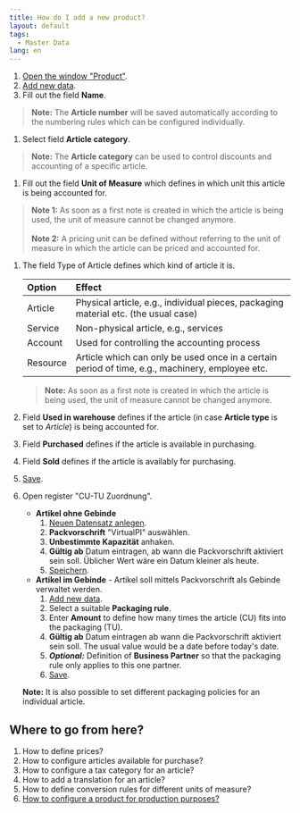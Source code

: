 ```yaml
---
title: How do I add a new product?
layout: default
tags:
  - Master Data
lang: en
---
```


1. [Open the window "Product"](How_to_find_and_open_a_window).
1. [Add new data](How_to_add_new_data).
1. Fill out the field **Name**.
 > **Note:** The **Article number** will be saved automatically according to the numbering rules which can be configured individually.

1. Select field **Article category**.
 >**Note:** The **Article category** can be used to control discounts and accounting of a specific article.

1. Fill out the field **Unit of Measure** which defines in which unit this article is being accounted for.
 >**Note 1:** As soon as a first note is created in which the article is being used, the unit of measure cannot be changed anymore.<br><br>
 >**Note 2:** A pricing unit can be defined without referring to the unit of measure in which the article can be priced and accounted for.

1. The field Type of Article defines which kind of article it is.

    | Option | Effect |
    | :--- | :--- |
    | Article | Physical article, e.g., individual pieces, packaging material etc. (the usual case) |
    | Service | Non-physical article, e.g., services |
    | Account | Used for controlling the accounting process |
    | Resource | Article which can only be used once in a certain period of time, e.g., machinery, employee etc. |

    >**Note:** As soon as a first note is created in which the article is being used, the unit of measure cannot be changed anymore.

1. Field **Used in warehouse** defines if the article (in case **Article type** is set to *Article*) is being accounted for.
1. Field **Purchased** defines if the article is available in purchasing.
1. Field **Sold** defines if the article is availably for purchasing.
1. [Save](How_to_add_new_data).
1. Open register "CU-TU Zuordnung".
   - **Artikel ohne Gebinde**
     1. [Neuen Datensatz anlegen](../Wie_lege_ich_einen_neuen_datensatz_an).
     1. **Packvorschrift** "VirtualPI" auswählen.
     1. **Unbestimmte Kapazität** anhaken.
     1. **Gültig ab** Datum eintragen, ab wann die Packvorschrift aktiviert sein soll. Üblicher Wert wäre ein Datum kleiner als heute.
     1. [Speichern](Wie_lege_ich_einen_neuen_datensatz_an).
   - **Artikel im Gebinde** - Artikel soll mittels Packvorschrift als Gebinde verwaltet werden.
     1. [Add new data](Wie_lege_ich_einen_neuen_datensatz_an).
     1. Select a suitable **Packaging rule**.
     1. Enter **Amount** to define how many times the article (CU) fits into the packaging (TU).
     1. **Gültig ab** Datum eintragen ab wann die Packvorschrift aktiviert sein soll. The usual value would be a date before today's date.
     1. ***Optional:*** Definition of **Business Partner** so that the packaging rule only applies to this one partner.
     1. [Save](Wie_lege_ich_einen_neuen_datensatz_an).

   **Note:** It is also possible to set different packaging policies for an individual article.

## Where to go from here?
1. How to define prices?
1. How to configure articles available for purchase?
1. How to configure a tax category for an article?
1. How to add a translation for an article?
1. How to define conversion rules for different units of measure?
1. [How to configure a product for production purposes?](How_to_configure_a_product_for_production_purposes)
